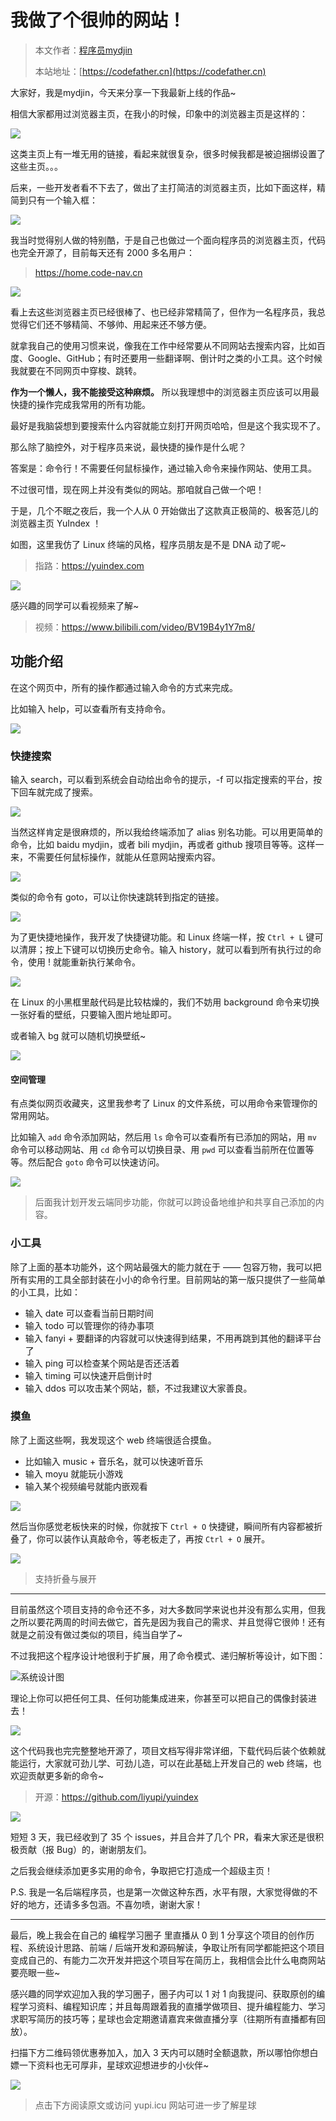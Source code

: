 # 我做了个很帅的网站！

> 本文作者：[程序员mydjin](https://yuyuanweb.feishu.cn/wiki/Abldw5WkjidySxkKxU2cQdAtnah)
>
> 本站地址：[https://codefather.cn](https://codefather.cn)

大家好，我是mydjin，今天来分享一下我最新上线的作品~

相信大家都用过浏览器主页，在我小的时候，印象中的浏览器主页是这样的：

![](https://pic.yupi.icu/5563/202311090811994.png)

这类主页上有一堆无用的链接，看起来就很复杂，很多时候我都是被迫捆绑设置了这些主页。。。

后来，一些开发者看不下去了，做出了主打简洁的浏览器主页，比如下面这样，精简到只有一个输入框：

![](https://pic.yupi.icu/5563/202311090811010.png)

我当时觉得别人做的特别酷，于是自己也做过一个面向程序员的浏览器主页，代码也完全开源了，目前每天还有 2000 多名用户：

> https://home.code-nav.cn

![](https://pic.yupi.icu/5563/202311090811954.png)

看上去这些浏览器主页已经很棒了、也已经非常精简了，但作为一名程序员，我总觉得它们还不够精简、不够帅、用起来还不够方便。

就拿我自己的使用习惯来说，像我在工作中经常要从不同网站去搜索内容，比如百度、Google、GitHub；有时还要用一些翻译啊、倒计时之类的小工具。这个时候我就要在不同网页中穿梭、跳转。

**作为一个懒人，我不能接受这种麻烦。** 所以我理想中的浏览器主页应该可以用最快捷的操作完成我常用的所有功能。

最好是我脑袋想到要搜索什么内容就能立刻打开网页哈哈，但是这个我实现不了。

那么除了脑控外，对于程序员来说，最快捷的操作是什么呢？

答案是：命令行！不需要任何鼠标操作，通过输入命令来操作网站、使用工具。

不过很可惜，现在网上并没有类似的网站。那咱就自己做一个吧！

于是，几个不眠之夜后，我一个人从 0 开始做出了这款真正极简的、极客范儿的浏览器主页 YuIndex ！

如图，这里我仿了 Linux 终端的风格，程序员朋友是不是 DNA 动了呢~

> 指路：https://yuindex.com

![](https://pic.yupi.icu/5563/202311090811104.png)

感兴趣的同学可以看视频来了解~

> 视频：https://www.bilibili.com/video/BV19B4y1Y7m8/

## 功能介绍

在这个网页中，所有的操作都通过输入命令的方式来完成。

比如输入 help，可以查看所有支持命令。

![](https://pic.yupi.icu/5563/202311090811078.png)

### **快捷搜索**

输入 search，可以看到系统会自动给出命令的提示，-f 可以指定搜索的平台，按下回车就完成了搜索。

![](https://pic.yupi.icu/5563/202311090811978.png)

当然这样肯定是很麻烦的，所以我给终端添加了 alias 别名功能。可以用更简单的命令，比如 baidu mydjin，或者 bili mydjin，再或者 github 搜项目等等。这样一来，不需要任何鼠标操作，就能从任意网站搜索内容。

![](https://pic.yupi.icu/5563/202311090811996.png)

类似的命令有 goto，可以让你快速跳转到指定的链接。

![](https://pic.yupi.icu/5563/202311090811981.png)

为了更快捷地操作，我开发了快捷键功能。和 Linux 终端一样，按 `Ctrl + L` 键可以清屏；按上下键可以切换历史命令。输入 history，就可以看到所有执行过的命令，使用 ! 就能重新执行某命令。

![](https://pic.yupi.icu/5563/202311090811002.png)

在 Linux 的小黑框里敲代码是比较枯燥的，我们不妨用 background 命令来切换一张好看的壁纸，只要输入图片地址即可。

或者输入 bg 就可以随机切换壁纸~

![](https://pic.yupi.icu/5563/202311090811164.png)

#### 空间管理

有点类似网页收藏夹，这里我参考了 Linux 的文件系统，可以用命令来管理你的常用网站。

比如输入 `add` 命令添加网站，然后用 `ls` 命令可以查看所有已添加的网站，用 `mv` 命令可以移动网站、用 `cd` 命令可以切换目录、用 `pwd` 可以查看当前所在位置等等。然后配合 `goto` 命令可以快速访问。

![](https://pic.yupi.icu/5563/202311090811418.png)

> 后面我计划开发云端同步功能，你就可以跨设备地维护和共享自己添加的内容。

### **小工具**

除了上面的基本功能外，这个网站最强大的能力就在于 —— 包容万物，我可以把所有实用的工具全部封装在小小的命令行里。目前网站的第一版只提供了一些简单的小工具，比如：

- 输入 date 可以查看当前日期时间
- 输入 todo 可以管理你的待办事项
- 输入 fanyi + 要翻译的内容就可以快速得到结果，不用再跳到其他的翻译平台了
- 输入 ping 可以检查某个网站是否还活着
- 输入 timing 可以快速开启倒计时
- 输入 ddos 可以攻击某个网站，额，不过我建议大家善良。

### **摸鱼**

除了上面这些啊，我发现这个 web 终端很适合摸鱼。

- 比如输入 music + 音乐名，就可以快速听音乐
- 输入 moyu 就能玩小游戏
- 输入某个视频编号就能内嵌观看

![](https://pic.yupi.icu/5563/202311090811472.png)

然后当你感觉老板快来的时候，你就按下 `Ctrl + O` 快捷键，瞬间所有内容都被折叠了，你可以装作认真敲命令，等老板走了，再按 `Ctrl + O` 展开。

![](https://pic.yupi.icu/5563/202311090811725.png)

> 支持折叠与展开



------

目前虽然这个项目支持的命令还不多，对大多数同学来说也并没有那么实用，但我之所以要花两周的时间去做它，首先是因为我自己的需求、并且觉得它很帅！还有就是之前没有做过类似的项目，纯当自学了~

不过我把这个程序设计地很利于扩展，用了命令模式、递归解析等设计，如下图：

![](https://pic.yupi.icu/5563/202311090811980.png)系统设计图

理论上你可以把任何工具、任何功能集成进来，你甚至可以把自己的偶像封装进去！

![](https://pic.yupi.icu/5563/202311090811053.png)

这个代码我也完完整整地开源了，项目文档写得非常详细，下载代码后装个依赖就能运行，大家就可劲儿学、可劲儿造，可以在此基础上开发自己的 web 终端，也欢迎贡献更多新的命令~

> 开源：https://github.com/liyupi/yuindex

![](https://pic.yupi.icu/5563/202311090811127.png)

短短 3 天，我已经收到了 35 个 issues，并且合并了几个 PR，看来大家还是很积极贡献（报 Bug）的，谢谢朋友们。

之后我会继续添加更多实用的命令，争取把它打造成一个超级主页！

P.S. 我是一名后端程序员，也是第一次做这种东西，水平有限，大家觉得做的不好的地方，还请多多包涵。不喜勿喷，谢谢大家！



------


最后，晚上我会在自己的 编程学习圈子 里直播从 0 到 1 分享这个项目的创作历程、系统设计思路、前端 / 后端开发和源码解读，争取让所有同学都能把这个项目变成自己的、有能力二次开发并把这个项目写在简历上，我相信会比什么电商网站要亮眼一些~

感兴趣的同学欢迎加入我的学习圈子，圈子内可以 1 对 1 向我提问、获取原创的编程学习资料、编程知识库；并且每周跟着我的直播学做项目、提升编程能力、学习求职写简历的技巧等；星球也会定期邀请嘉宾来做直播分享（往期所有直播都有回放）。

扫描下方二维码领优惠券加入，加入 3 天内可以随时全额退款，所以哪怕你想白嫖一下资料也无可厚非，星球欢迎想进步的小伙伴~

![](https://pic.yupi.icu/5563/202311090811887.png)

> 点击下方阅读原文或访问 yupi.icu 网站可进一步了解星球